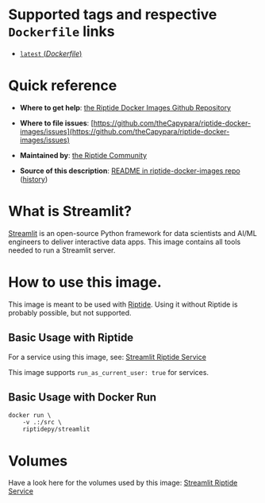 # Supported tags and respective `Dockerfile` links

-	[`latest` (*Dockerfile*)](https://github.com/theCapypara/riptide-docker-images/streamlit/Dockerfile)

# Quick reference

-	**Where to get help**:
	[the Riptide Docker Images Github Repository](https://github.com/theCapypara/riptide-docker-images)

-	**Where to file issues**:
	[https://github.com/theCapypara/riptide-docker-images/issues](https://github.com/theCapypara/riptide-docker-images/issues)

-	**Maintained by**:
	[the Riptide Community](https://github.com/theCapypara/riptide-docker-images)

-	**Source of this description**:
	[README in riptide-docker-images repo](https://github.com/theCapypara/riptide-docker-images/tree/master/streamlit) ([history](https://github.com/theCapypara/riptide-docker-images/tree/master/streamlit))

# What is Streamlit?

[Streamlit](https://streamlit.io) is an open-source Python framework for data scientists and AI/ML engineers to deliver interactive data apps. This image contains all tools needed to run a Streamlit server.

# How to use this image.

This image is meant to be used with [Riptide](https://github.com/theCapypara/riptide-cli). 
Using it without Riptide is probably possible, but not supported.

## Basic Usage with Riptide

For a service using this image, see: [Streamlit Riptide Service](https://github.com/theCapypara/riptide-repo/tree/master/service/streamlit)

This image supports ``run_as_current_user: true`` for services.

## Basic Usage with Docker Run

```
docker run \
	-v .:/src \
	riptidepy/streamlit
```

# Volumes

Have a look here for the volumes used by this image: [Streamlit Riptide Service](https://github.com/theCapypara/riptide-repo/tree/master/service/streamlit)
